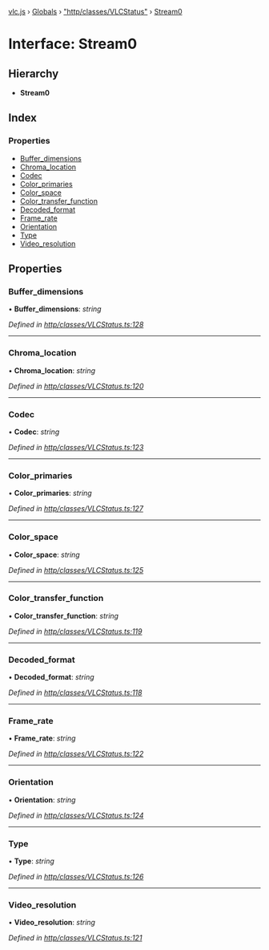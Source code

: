 [vlc.js](../README.md) › [Globals](../globals.md) › ["http/classes/VLCStatus"](../modules/_http_classes_vlcstatus_.md) › [Stream0](_http_classes_vlcstatus_.stream0.md)

# Interface: Stream0

## Hierarchy

* **Stream0**

## Index

### Properties

* [Buffer_dimensions](_http_classes_vlcstatus_.stream0.md#buffer_dimensions)
* [Chroma_location](_http_classes_vlcstatus_.stream0.md#chroma_location)
* [Codec](_http_classes_vlcstatus_.stream0.md#codec)
* [Color_primaries](_http_classes_vlcstatus_.stream0.md#color_primaries)
* [Color_space](_http_classes_vlcstatus_.stream0.md#color_space)
* [Color_transfer_function](_http_classes_vlcstatus_.stream0.md#color_transfer_function)
* [Decoded_format](_http_classes_vlcstatus_.stream0.md#decoded_format)
* [Frame_rate](_http_classes_vlcstatus_.stream0.md#frame_rate)
* [Orientation](_http_classes_vlcstatus_.stream0.md#orientation)
* [Type](_http_classes_vlcstatus_.stream0.md#type)
* [Video_resolution](_http_classes_vlcstatus_.stream0.md#video_resolution)

## Properties

###  Buffer_dimensions

• **Buffer_dimensions**: *string*

*Defined in [http/classes/VLCStatus.ts:128](https://github.com/dylhack/vlc.js/blob/8f58ccf/src/http/classes/VLCStatus.ts#L128)*

___

###  Chroma_location

• **Chroma_location**: *string*

*Defined in [http/classes/VLCStatus.ts:120](https://github.com/dylhack/vlc.js/blob/8f58ccf/src/http/classes/VLCStatus.ts#L120)*

___

###  Codec

• **Codec**: *string*

*Defined in [http/classes/VLCStatus.ts:123](https://github.com/dylhack/vlc.js/blob/8f58ccf/src/http/classes/VLCStatus.ts#L123)*

___

###  Color_primaries

• **Color_primaries**: *string*

*Defined in [http/classes/VLCStatus.ts:127](https://github.com/dylhack/vlc.js/blob/8f58ccf/src/http/classes/VLCStatus.ts#L127)*

___

###  Color_space

• **Color_space**: *string*

*Defined in [http/classes/VLCStatus.ts:125](https://github.com/dylhack/vlc.js/blob/8f58ccf/src/http/classes/VLCStatus.ts#L125)*

___

###  Color_transfer_function

• **Color_transfer_function**: *string*

*Defined in [http/classes/VLCStatus.ts:119](https://github.com/dylhack/vlc.js/blob/8f58ccf/src/http/classes/VLCStatus.ts#L119)*

___

###  Decoded_format

• **Decoded_format**: *string*

*Defined in [http/classes/VLCStatus.ts:118](https://github.com/dylhack/vlc.js/blob/8f58ccf/src/http/classes/VLCStatus.ts#L118)*

___

###  Frame_rate

• **Frame_rate**: *string*

*Defined in [http/classes/VLCStatus.ts:122](https://github.com/dylhack/vlc.js/blob/8f58ccf/src/http/classes/VLCStatus.ts#L122)*

___

###  Orientation

• **Orientation**: *string*

*Defined in [http/classes/VLCStatus.ts:124](https://github.com/dylhack/vlc.js/blob/8f58ccf/src/http/classes/VLCStatus.ts#L124)*

___

###  Type

• **Type**: *string*

*Defined in [http/classes/VLCStatus.ts:126](https://github.com/dylhack/vlc.js/blob/8f58ccf/src/http/classes/VLCStatus.ts#L126)*

___

###  Video_resolution

• **Video_resolution**: *string*

*Defined in [http/classes/VLCStatus.ts:121](https://github.com/dylhack/vlc.js/blob/8f58ccf/src/http/classes/VLCStatus.ts#L121)*
